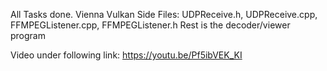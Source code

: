All Tasks done.
Vienna Vulkan Side Files: UDPReceive.h, UDPReceive.cpp, FFMPEGListener.cpp, FFMPEGListener.h 
Rest is the decoder/viewer program

Video under following link: https://youtu.be/Pf5ibVEK_KI